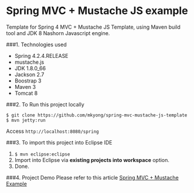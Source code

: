 Spring MVC + Mustache JS example
===============================
Template for Spring 4 MVC + Mustache JS Template, using Maven build tool and JDK 8 Nashorn Javascript engine.

###1. Technologies used
* Spring 4.2.4.RELEASE
* mustache.js
* JDK 1.8.0_66
* Jackson 2.7
* Boostrap 3
* Maven 3
* Tomcat 8

###2. To Run this project locally
```shell
$ git clone https://github.com/mkyong/spring-mvc-mustache-js-template
$ mvn jetty:run
```
Access ```http://localhost:8080/spring```

###3. To import this project into Eclipse IDE
1. ```$ mvn eclipse:eclipse```
2. Import into Eclipse via **existing projects into workspace** option.
3. Done.

###4. Project Demo
Please refer to this article [Spring MVC + Mustache  Example](http://www.mkyong.com/spring-mvc/spring-mvc-mustache-js-template-example/)

